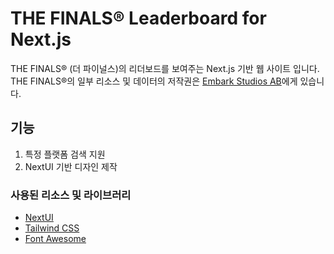# THE FINALS® Leaderboard for Next.js
THE FINALS® (더 파이널스)의 리더보드를 보여주는 Next.js 기반 웹 사이트 입니다. THE FINALS®의 일부 리소스 및 데이터의 저작권은 [Embark Studios AB](https://embark-studios.com)에게 있습니다.

## 기능
1. 특정 플랫폼 검색 지원
2. NextUI 기반 디자인 제작

### 사용된 리소스 및 라이브러리
* [NextUI](https://nextui.org)
* [Tailwind CSS](https://tailwindcss.com)
* [Font Awesome](https://fontawesome.com)